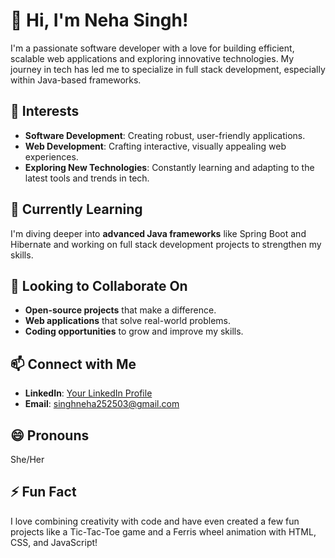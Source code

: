# 👋 Hi, I'm Neha Singh!

I'm a passionate software developer with a love for building efficient, scalable web applications and exploring innovative technologies. My journey in tech has led me to specialize in full stack development, especially within Java-based frameworks.

## 👀 Interests
- **Software Development**: Creating robust, user-friendly applications.
- **Web Development**: Crafting interactive, visually appealing web experiences.
- **Exploring New Technologies**: Constantly learning and adapting to the latest tools and trends in tech.

## 🌱 Currently Learning
I'm diving deeper into **advanced Java frameworks** like Spring Boot and Hibernate and working on full stack development projects to strengthen my skills.

## 💞️ Looking to Collaborate On
- **Open-source projects** that make a difference.
- **Web applications** that solve real-world problems.
- **Coding opportunities** to grow and improve my skills.

## 📫 Connect with Me
- **LinkedIn**: [Your LinkedIn Profile](https://www.linkedin.com/in/singhneha25/)  
- **Email**: singhneha252503@gmail.com

## 😄 Pronouns
She/Her

## ⚡ Fun Fact
I love combining creativity with code and have even created a few fun projects like a Tic-Tac-Toe game and a Ferris wheel animation with HTML, CSS, and JavaScript!

<!--
- 👋 Hi, I’m @Neha-Singh25
- 👀 I’m interested in software development, web development, and exploring new technologies.
- 🌱 I’m currently learning advanced Java frameworks like Spring Boot and Hibernate, and diving into full stack development projects.
- 💞️ I’m looking to collaborate on on open-source projects, web applications, and opportunities to enhance my coding skills.
- 📫 How to reach me You can connect with me via [LinkedIn](https://www.linkedin.com/in/singhneha25/) or email me at [singhneha252503@gmail.com](mailto:singhneha252503@gmail.com).
- 😄 Pronouns: She/Her
- ⚡ Fun fact: ......
--->

<!---
Neha-Singh25/Neha-Singh25 is a ✨ special ✨ repository because its `README.md` (this file) appears on your GitHub profile.
You can click the Preview link to take a look at your changes.
--->
